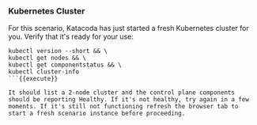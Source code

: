 ### Kubernetes Cluster

For this scenario, Katacoda has just started a fresh Kubernetes cluster for you. Verify that it's ready for your use:
```
kubectl version --short && \
kubectl get nodes && \
kubectl get componentstatus && \
kubectl cluster-info
```{{execute}}

It should list a 2-node cluster and the control plane components should be reporting Healthy. If it's not healthy, try again in a few moments. If it's still not functioning refresh the browser tab to start a fresh scenario instance before proceeding.